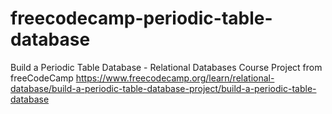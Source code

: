 # freecodecamp-periodic-table-database
Build a Periodic Table Database - Relational Databases Course Project from freeCodeCamp
https://www.freecodecamp.org/learn/relational-database/build-a-periodic-table-database-project/build-a-periodic-table-database
